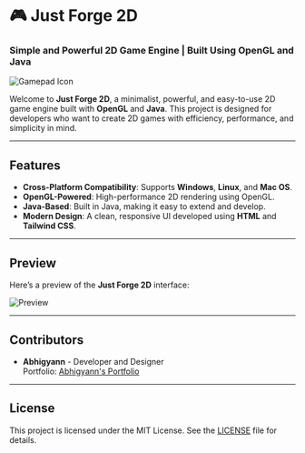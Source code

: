 # 🎮 Just Forge 2D

### Simple and Powerful 2D Game Engine | Built Using OpenGL and Java

![Gamepad Icon](assets/gamepad.png)

Welcome to **Just Forge 2D**, a minimalist, powerful, and easy-to-use 2D game engine built with **OpenGL** and **Java**. This project is designed for developers who want to create 2D games with efficiency, performance, and simplicity in mind.

---

## Features

- **Cross-Platform Compatibility**: Supports **Windows**, **Linux**, and **Mac OS**.
- **OpenGL-Powered**: High-performance 2D rendering using OpenGL.
- **Java-Based**: Built in Java, making it easy to extend and develop.
- **Modern Design**: A clean, responsive UI developed using **HTML** and **Tailwind CSS**.

---

## Preview

Here’s a preview of the **Just Forge 2D** interface:

![Preview](assets/preview.png)

---

## Contributors

- **Abhigyann** - Developer and Designer  
  Portfolio: [Abhigyann's Portfolio](https://yourportfolio.com)

---

## License

This project is licensed under the MIT License. See the [LICENSE](LICENSE) file for details.

